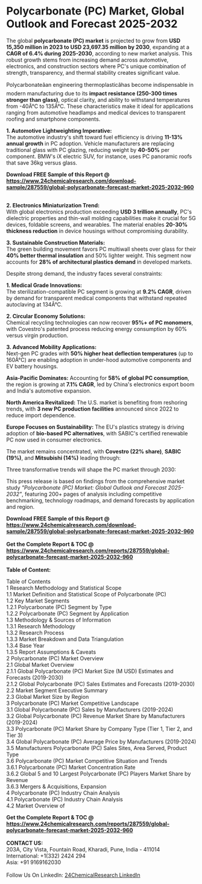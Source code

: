 <h1>Polycarbonate (PC) Market, Global Outlook and Forecast 2025-2032</h1><p>The global <strong>polycarbonate (PC) market</strong> is projected to grow from <strong>USD 15,350 million in 2023 to USD 23,697.35 million by 2030</strong>, expanding at a <strong>CAGR of 6.4% during 2025-2030</strong>, according to new market analysis. This robust growth stems from increasing demand across automotive, electronics, and construction sectors where PC's unique combination of strength, transparency, and thermal stability creates significant value.</p><p>Polycarbonateâan engineering thermoplasticâhas become indispensable in modern manufacturing due to its <strong>impact resistance (250-300 times stronger than glass)</strong>, optical clarity, and ability to withstand temperatures from -40Â°C to 135Â°C. These characteristics make it ideal for applications ranging from automotive headlamps and medical devices to transparent roofing and smartphone components.</p><p><strong>1. Automotive Lightweighting Imperative:</strong><br>
The automotive industry's shift toward fuel efficiency is driving <strong>11-13% annual growth</strong> in PC adoption. Vehicle manufacturers are replacing traditional glass with PC glazing, reducing weight by <strong>40-50%</strong> per component. BMW's iX electric SUV, for instance, uses PC panoramic roofs that save 36kg versus glass.</p><div><b>Download FREE Sample of this Report @ 
            <a href="https://www.24chemicalresearch.com/download-sample/287559/global-polycarbonate-forecast-market-2025-2032-960">
            https://www.24chemicalresearch.com/download-sample/287559/global-polycarbonate-forecast-market-2025-2032-960</a></b></div><br><p><strong>2. Electronics Miniaturization Trend:</strong><br>
With global electronics production exceeding <strong>USD 3 trillion annually</strong>, PC's dielectric properties and thin-wall molding capabilities make it crucial for 5G devices, foldable screens, and wearables. The material enables <strong>20-30% thickness reduction</strong> in device housings without compromising durability.</p><p><strong>3. Sustainable Construction Materials:</strong><br>
The green building movement favors PC multiwall sheets over glass for their <strong>40% better thermal insulation</strong> and 50% lighter weight. This segment now accounts for <strong>28% of architectural plastics demand</strong> in developed markets.</p><p>Despite strong demand, the industry faces several constraints:</p><p><strong>1. Medical Grade Innovations:</strong><br>
The sterilization-compatible PC segment is growing at <strong>9.2% CAGR</strong>, driven by demand for transparent medical components that withstand repeated autoclaving at 134Â°C.</p><p><strong>2. Circular Economy Solutions:</strong><br>
Chemical recycling technologies can now recover <strong>95%+ of PC monomers</strong>, with Covestro's patented process reducing energy consumption by 60% versus virgin production.</p><p><strong>3. Advanced Mobility Applications:</strong><br>
Next-gen PC grades with <strong>50% higher heat deflection temperatures</strong> (up to 160Â°C) are enabling adoption in under-hood automotive components and EV battery housings.</p><p><strong>Asia-Pacific Dominates:</strong> Accounting for <strong>58% of global PC consumption</strong>, the region is growing at <strong>7.1% CAGR</strong>, led by China's electronics export boom and India's automotive expansion.<br>

<strong>North America Revitalized:</strong> The U.S. market is benefiting from reshoring trends, with <strong>3 new PC production facilities</strong> announced since 2022 to reduce import dependence.<br>

<strong>Europe Focuses on Sustainability:</strong> The EU's plastics strategy is driving adoption of <strong>bio-based PC alternatives</strong>, with SABIC's certified renewable PC now used in consumer electronics.</p><p>The market remains concentrated, with <strong>Covestro (22% share)</strong>, <strong>SABIC (19%)</strong>, and <strong>Mitsubishi (14%)</strong> leading through:</p><p>Three transformative trends will shape the PC market through 2030:</p><p>This press release is based on findings from the comprehensive market study <em>"Polycarbonate (PC) Market: Global Outlook and Forecast 2025-2032"</em>, featuring 200+ pages of analysis including competitive benchmarking, technology roadmaps, and demand forecasts by application and region.</p><div><b>Download FREE Sample of this Report @ 
            <a href="https://www.24chemicalresearch.com/download-sample/287559/global-polycarbonate-forecast-market-2025-2032-960">
            https://www.24chemicalresearch.com/download-sample/287559/global-polycarbonate-forecast-market-2025-2032-960</a></b></div><br><div><b>Get the Complete Report & TOC @ 
            <a href="https://www.24chemicalresearch.com/reports/287559/global-polycarbonate-forecast-market-2025-2032-960">
            https://www.24chemicalresearch.com/reports/287559/global-polycarbonate-forecast-market-2025-2032-960</a></b></div><br>
            <b>Table of Content:</b><p>Table of Contents<br />
1 Research Methodology and Statistical Scope<br />
1.1 Market Definition and Statistical Scope of Polycarbonate (PC)<br />
1.2 Key Market Segments<br />
1.2.1 Polycarbonate (PC) Segment by Type<br />
1.2.2 Polycarbonate (PC) Segment by Application<br />
1.3 Methodology & Sources of Information<br />
1.3.1 Research Methodology<br />
1.3.2 Research Process<br />
1.3.3 Market Breakdown and Data Triangulation<br />
1.3.4 Base Year<br />
1.3.5 Report Assumptions & Caveats<br />
2 Polycarbonate (PC) Market Overview<br />
2.1 Global Market Overview<br />
2.1.1 Global Polycarbonate (PC) Market Size (M USD) Estimates and Forecasts (2019-2030)<br />
2.1.2 Global Polycarbonate (PC) Sales Estimates and Forecasts (2019-2030)<br />
2.2 Market Segment Executive Summary<br />
2.3 Global Market Size by Region<br />
3 Polycarbonate (PC) Market Competitive Landscape<br />
3.1 Global Polycarbonate (PC) Sales by Manufacturers (2019-2024)<br />
3.2 Global Polycarbonate (PC) Revenue Market Share by Manufacturers (2019-2024)<br />
3.3 Polycarbonate (PC) Market Share by Company Type (Tier 1, Tier 2, and Tier 3)<br />
3.4 Global Polycarbonate (PC) Average Price by Manufacturers (2019-2024)<br />
3.5 Manufacturers Polycarbonate (PC) Sales Sites, Area Served, Product Type<br />
3.6 Polycarbonate (PC) Market Competitive Situation and Trends<br />
3.6.1 Polycarbonate (PC) Market Concentration Rate<br />
3.6.2 Global 5 and 10 Largest Polycarbonate (PC) Players Market Share by Revenue<br />
3.6.3 Mergers & Acquisitions, Expansion<br />
4 Polycarbonate (PC) Industry Chain Analysis<br />
4.1 Polycarbonate (PC) Industry Chain Analysis<br />
4.2 Market Overview of</p><div><b>Get the Complete Report & TOC @ 
            <a href="https://www.24chemicalresearch.com/reports/287559/global-polycarbonate-forecast-market-2025-2032-960">
            https://www.24chemicalresearch.com/reports/287559/global-polycarbonate-forecast-market-2025-2032-960</a></b></div><br><b>CONTACT US:</b><br>
            203A, City Vista, Fountain Road, Kharadi, Pune, India - 411014<br>
            International: +1(332) 2424 294<br>
            Asia: +91 9169162030 <br><br>
            Follow Us On LinkedIn: <a href="https://www.linkedin.com/company/24chemicalresearch/">24ChemicalResearch LinkedIn</a>